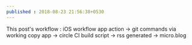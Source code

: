 ```yaml
---
published : 2018-08-23 21:56:38+0530
---
```


This post's workflow : iOS workflow app action -> git commands via working copy app -> circle CI build script -> rss generated -> micro.blog